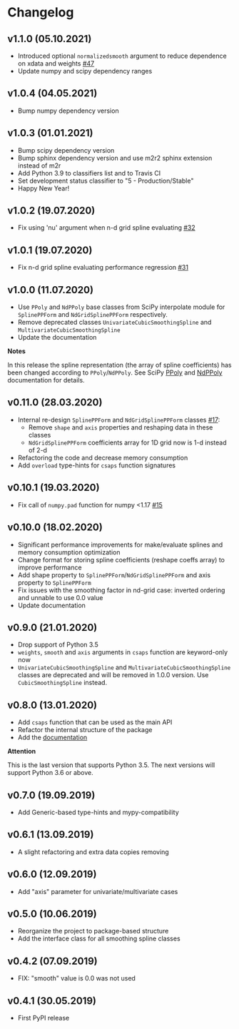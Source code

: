 # Changelog

## v1.1.0 (05.10.2021)

* Introduced optional `normalizedsmooth` argument to reduce dependence on xdata and weights [#47](https://github.com/espdev/csaps/pull/47)
* Update numpy and scipy dependency ranges

## v1.0.4 (04.05.2021)

* Bump numpy dependency version

## v1.0.3 (01.01.2021)

* Bump scipy dependency version
* Bump sphinx dependency version and use m2r2 sphinx extension instead of m2r
* Add Python 3.9 to classifiers list and to Travis CI
* Set development status classifier to "5 - Production/Stable"
* Happy New Year!

## v1.0.2 (19.07.2020)

* Fix using 'nu' argument when n-d grid spline evaluating [#32](https://github.com/espdev/csaps/pull/32)

## v1.0.1 (19.07.2020)

* Fix n-d grid spline evaluating performance regression [#31](https://github.com/espdev/csaps/pull/31)

## v1.0.0 (11.07.2020)

* Use `PPoly` and `NdPPoly` base classes from SciPy interpolate module for `SplinePPForm` and `NdGridSplinePPForm` respectively.
* Remove deprecated classes `UnivariateCubicSmoothingSpline` and `MultivariateCubicSmoothingSpline`
* Update the documentation

**Notes**

In this release the spline representation (the array of spline coefficients) has been changed 
according to `PPoly`/`NdPPoly`. 
See SciPy [PPoly](https://docs.scipy.org/doc/scipy/reference/generated/scipy.interpolate.PPoly.html) 
and [NdPPoly](https://docs.scipy.org/doc/scipy/reference/generated/scipy.interpolate.NdPPoly.html) documentation for details.


## v0.11.0 (28.03.2020)

* Internal re-design `SplinePPForm` and `NdGridSplinePPForm` classes [#17](https://github.com/espdev/csaps/issues/17):
    - Remove `shape` and `axis` properties and reshaping data in these classes
    - `NdGridSplinePPForm` coefficients array for 1D grid now is 1-d instead of 2-d
* Refactoring the code and decrease memory consumption
* Add `overload` type-hints for `csaps` function signatures

## v0.10.1 (19.03.2020)

* Fix call of `numpy.pad` function for numpy <1.17 [#15](https://github.com/espdev/csaps/issues/15)

## v0.10.0 (18.02.2020)

* Significant performance improvements for make/evaluate splines and memory consumption optimization
* Change format for storing spline coefficients (reshape coeffs array) to improve performance
* Add shape property to `SplinePPForm`/`NdGridSplinePPForm` and axis property to `SplinePPForm`
* Fix issues with the smoothing factor in nd-grid case: inverted ordering and unnable to use 0.0 value
* Update documentation

## v0.9.0 (21.01.2020)

* Drop support of Python 3.5
* `weights`, `smooth` and `axis` arguments in `csaps` function are keyword-only now
* `UnivariateCubicSmoothingSpline` and `MultivariateCubicSmoothingSpline` classes are deprecated 
  and will be removed in 1.0.0 version. Use `CubicSmoothingSpline` instead.

## v0.8.0 (13.01.2020)

* Add `csaps` function that can be used as the main API
* Refactor the internal structure of the package
* Add the [documentation](https://csaps.readthedocs.io)

**Attention**

This is the last version that supports Python 3.5. 
The next versions will support Python 3.6 or above.

## v0.7.0 (19.09.2019)

* Add Generic-based type-hints and mypy-compatibility

## v0.6.1 (13.09.2019)

* A slight refactoring and extra data copies removing

## v0.6.0 (12.09.2019)

* Add "axis" parameter for univariate/multivariate cases

## v0.5.0 (10.06.2019)

* Reorganize the project to package-based structure
* Add the interface class for all smoothing spline classes

## v0.4.2 (07.09.2019)

* FIX: "smooth" value is 0.0 was not used

## v0.4.1 (30.05.2019)

* First PyPI release

